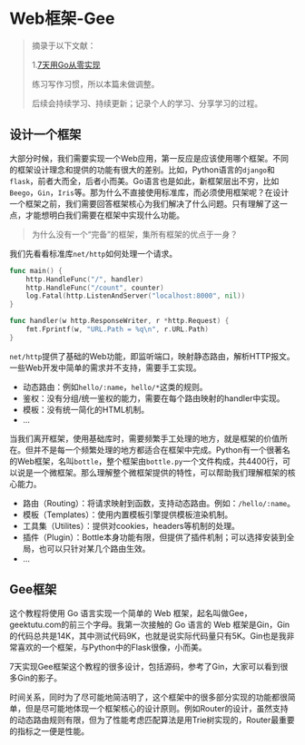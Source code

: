 # Web框架-Gee

> 摘录于以下文献：
>
> 1.[7天用Go从零实现](https://geektutu.com/post/gee.html)
>
> 练习写作习惯，所以本篇未做调整。
> 
> 后续会持续学习、持续更新；记录个人的学习、分享学习的过程。

## 设计一个框架

大部分时候，我们需要实现一个Web应用，第一反应是应该使用哪个框架。不同的框架设计理念和提供的功能有很大的差别。比如，Python语言的`django`和`flask`，前者大而全，后者小而美。Go语言也是如此，新框架层出不穷，比如`Beego`，`Gin`，`Iris`等。那为什么不直接使用标准库，而必须使用框架呢？在设计一个框架之前，我们需要回答框架核心为我们解决了什么问题。只有理解了这一点，才能想明白我们需要在框架中实现什么功能。

> 为什么没有一个“完备”的框架，集所有框架的优点于一身？

我们先看看标准库`net/http`如何处理一个请求。

```Go
func main() {
    http.HandleFunc("/", handler)
    http.HandleFunc("/count", counter)
    log.Fatal(http.ListenAndServer("localhost:8000", nil))
}

func handler(w http.ResponseWriter, r *http.Request) {
    fmt.Fprintf(w, "URL.Path = %q\n", r.URL.Path)
}
```

`net/http`提供了基础的Web功能，即监听端口，映射静态路由，解析HTTP报文。一些Web开发中简单的需求并不支持，需要手工实现。

* 动态路由：例如`hello/:name`，`hello/*`这类的规则。
* 鉴权：没有分组/统一鉴权的能力，需要在每个路由映射的handler中实现。
* 模板：没有统一简化的HTML机制。
* ...

当我们离开框架，使用基础库时，需要频繁手工处理的地方，就是框架的价值所在。但并不是每一个频繁处理的地方都适合在框架中完成。Python有一个很著名的Web框架，名叫`bottle`，整个框架由`bottle.py`一个文件构成，共4400行，可以说是一个微框架。那么理解整个微框架提供的特性，可以帮助我们理解框架的核心能力。

* 路由（Routing）：将请求映射到函数，支持动态路由。例如：`/hello/:name`。
* 模板（Templates）：使用内置模板引擎提供模板渲染机制。
* 工具集（Utilites）：提供对cookies，headers等机制的处理。
* 插件（Plugin）：Bottle本身功能有限，但提供了插件机制；可以选择安装到全局，也可以只针对某几个路由生效。
* ...

## Gee框架

这个教程将使用 Go 语言实现一个简单的 Web 框架，起名叫做Gee，geektutu.com的前三个字母。我第一次接触的 Go 语言的 Web 框架是Gin，Gin的代码总共是14K，其中测试代码9K，也就是说实际代码量只有5K。Gin也是我非常喜欢的一个框架，与Python中的Flask很像，小而美。

7天实现Gee框架这个教程的很多设计，包括源码，参考了Gin，大家可以看到很多Gin的影子。

时间关系，同时为了尽可能地简洁明了，这个框架中的很多部分实现的功能都很简单，但是尽可能地体现一个框架核心的设计原则。例如Router的设计，虽然支持的动态路由规则有限，但为了性能考虑匹配算法是用Trie树实现的，Router最重要的指标之一便是性能。